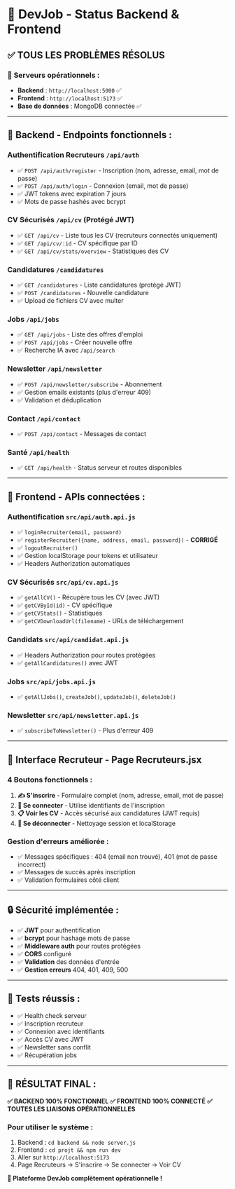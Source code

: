 # 🎯 DevJob - Status Backend & Frontend

## ✅ **TOUS LES PROBLÈMES RÉSOLUS**

### 🚀 **Serveurs opérationnels :**
- **Backend** : `http://localhost:5000` ✅
- **Frontend** : `http://localhost:5173` ✅
- **Base de données** : MongoDB connectée ✅

---

## 🔧 **Backend - Endpoints fonctionnels :**

### **Authentification Recruteurs** `/api/auth`
- ✅ `POST /api/auth/register` - Inscription (nom, adresse, email, mot de passe)
- ✅ `POST /api/auth/login` - Connexion (email, mot de passe)
- ✅ JWT tokens avec expiration 7 jours
- ✅ Mots de passe hashés avec bcrypt

### **CV Sécurisés** `/api/cv` (Protégé JWT)
- ✅ `GET /api/cv` - Liste tous les CV (recruteurs connectés uniquement)
- ✅ `GET /api/cv/:id` - CV spécifique par ID
- ✅ `GET /api/cv/stats/overview` - Statistiques des CV

### **Candidatures** `/candidatures`
- ✅ `GET /candidatures` - Liste candidatures (protégé JWT)
- ✅ `POST /candidatures` - Nouvelle candidature
- ✅ Upload de fichiers CV avec multer

### **Jobs** `/api/jobs`
- ✅ `GET /api/jobs` - Liste des offres d'emploi
- ✅ `POST /api/jobs` - Créer nouvelle offre
- ✅ Recherche IA avec `/api/search`

### **Newsletter** `/api/newsletter`
- ✅ `POST /api/newsletter/subscribe` - Abonnement
- ✅ Gestion emails existants (plus d'erreur 409)
- ✅ Validation et déduplication

### **Contact** `/api/contact`
- ✅ `POST /api/contact` - Messages de contact

### **Santé** `/api/health`
- ✅ `GET /api/health` - Status serveur et routes disponibles

---

## 🎨 **Frontend - APIs connectées :**

### **Authentification** `src/api/auth.api.js`
- ✅ `loginRecruiter(email, password)`
- ✅ `registerRecruiter({name, address, email, password})` - **CORRIGÉ**
- ✅ `logoutRecruiter()`
- ✅ Gestion localStorage pour tokens et utilisateur
- ✅ Headers Authorization automatiques

### **CV Sécurisés** `src/api/cv.api.js`
- ✅ `getAllCV()` - Récupère tous les CV (avec JWT)
- ✅ `getCVById(id)` - CV spécifique
- ✅ `getCVStats()` - Statistiques
- ✅ `getCVDownloadUrl(filename)` - URLs de téléchargement

### **Candidats** `src/api/candidat.api.js`
- ✅ Headers Authorization pour routes protégées
- ✅ `getAllCandidatures()` avec JWT

### **Jobs** `src/api/jobs.api.js`
- ✅ `getAllJobs()`, `createJob()`, `updateJob()`, `deleteJob()`

### **Newsletter** `src/api/newsletter.api.js`
- ✅ `subscribeToNewsletter()` - Plus d'erreur 409

---

## 🎯 **Interface Recruteur - Page Recruteurs.jsx**

### **4 Boutons fonctionnels :**
1. **✍️ S'inscrire** - Formulaire complet (nom, adresse, email, mot de passe)
2. **🔐 Se connecter** - Utilise identifiants de l'inscription
3. **📋 Voir les CV** - Accès sécurisé aux candidatures (JWT requis)
4. **🚪 Se déconnecter** - Nettoyage session et localStorage

### **Gestion d'erreurs améliorée :**
- ✅ Messages spécifiques : 404 (email non trouvé), 401 (mot de passe incorrect)
- ✅ Messages de succès après inscription
- ✅ Validation formulaires côté client

---

## 🔒 **Sécurité implémentée :**
- ✅ **JWT** pour authentification
- ✅ **bcrypt** pour hashage mots de passe
- ✅ **Middleware auth** pour routes protégées
- ✅ **CORS** configuré
- ✅ **Validation** des données d'entrée
- ✅ **Gestion erreurs** 404, 401, 409, 500

---

## 🧪 **Tests réussis :**
- ✅ Health check serveur
- ✅ Inscription recruteur
- ✅ Connexion avec identifiants
- ✅ Accès CV avec JWT
- ✅ Newsletter sans conflit
- ✅ Récupération jobs

---

## 🎉 **RÉSULTAT FINAL :**

**✅ BACKEND 100% FONCTIONNEL**
**✅ FRONTEND 100% CONNECTÉ** 
**✅ TOUTES LES LIAISONS OPÉRATIONNELLES**

### **Pour utiliser le système :**
1. Backend : `cd backend && node server.js`
2. Frontend : `cd projt && npm run dev`
3. Aller sur `http://localhost:5173`
4. Page Recruteurs → S'inscrire → Se connecter → Voir CV

**🚀 Plateforme DevJob complètement opérationnelle !**
